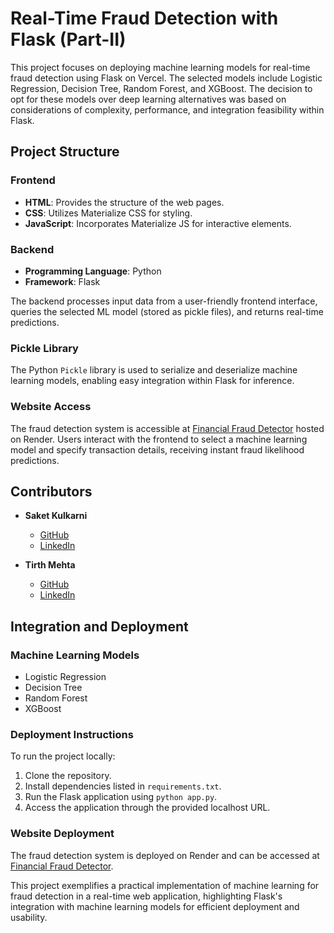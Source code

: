 # Real-Time Fraud Detection with Flask (Part-II)

This project focuses on deploying machine learning models for real-time fraud detection using Flask on Vercel. The selected models include Logistic Regression, Decision Tree, Random Forest, and XGBoost. The decision to opt for these models over deep learning alternatives was based on considerations of complexity, performance, and integration feasibility within Flask.

## Project Structure

### Frontend
- **HTML**: Provides the structure of the web pages.
- **CSS**: Utilizes Materialize CSS for styling.
- **JavaScript**: Incorporates Materialize JS for interactive elements.

### Backend
- **Programming Language**: Python
- **Framework**: Flask

The backend processes input data from a user-friendly frontend interface, queries the selected ML model (stored as pickle files), and returns real-time predictions.

### Pickle Library
The Python `Pickle` library is used to serialize and deserialize machine learning models, enabling easy integration within Flask for inference.

### Website Access
The fraud detection system is accessible at [Financial Fraud Detector](https://financialfrauddetector.onrender.com) hosted on Render. Users interact with the frontend to select a machine learning model and specify transaction details, receiving instant fraud likelihood predictions.

## Contributors
- **Saket Kulkarni**
  - [GitHub](https://github.com/StrangeCoder1729)
  - [LinkedIn](www.linkedin.com/in/saketkulkarni1729)
  
- **Tirth Mehta**
  - [GitHub](https://github.com/TirthM21)
  - [LinkedIn](https://www.linkedin.com/in/mehta-tirth/)

## Integration and Deployment

### Machine Learning Models
- Logistic Regression
- Decision Tree
- Random Forest
- XGBoost

### Deployment Instructions
To run the project locally:
1. Clone the repository.
2. Install dependencies listed in `requirements.txt`.
3. Run the Flask application using `python app.py`.
4. Access the application through the provided localhost URL.

### Website Deployment
The fraud detection system is deployed on Render and can be accessed at [Financial Fraud Detector](https://financialfrauddetector.onrender.com).

This project exemplifies a practical implementation of machine learning for fraud detection in a real-time web application, highlighting Flask's integration with machine learning models for efficient deployment and usability.
